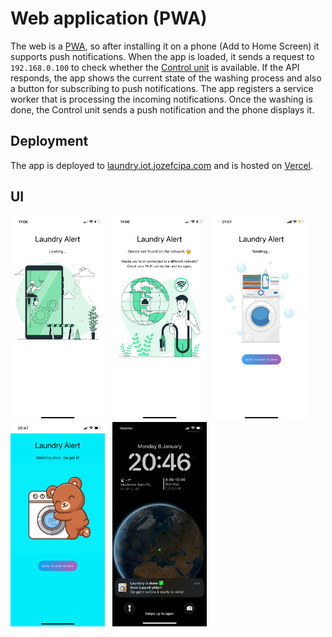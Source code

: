# Web application (PWA)

The web is a [PWA](https://web.dev/learn/pwa/progressive-web-apps), so after installing it on a phone (Add to Home Screen) it supports push notifications.
When the app is loaded, it sends a request to `192.168.0.100` to check whether the [Control unit](../api/README.md) is available.
If the API responds, the app shows the current state of the washing process and also a button for subscribing to push notifications.
The app registers a service worker that is processing the incoming notifications.
Once the washing is done, the Control unit sends a push notification and the phone displays it.

## Deployment
The app is deployed to [laundry.iot.jozefcipa.com](https://laundry.iot.jozefcipa.com/) and is hosted on [Vercel](https://vercel.com/).

## UI
<p float="left">
  <img src="../assets/app-loading.png" width="30%">&nbsp;&nbsp;
  <img src="../assets/app-error.png" width="30%">&nbsp;&nbsp;
  <img src="../assets/app-washing.png" width="30%">&nbsp;&nbsp;
  <img src="../assets/app-washing-done.png" width="30%">&nbsp;&nbsp;
  <img src="../assets/app-notification.png" width="30%">
</p>
